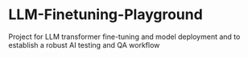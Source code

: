 # LLM-Finetuning-Playground
Project for LLM transformer fine-tuning and model deployment and to establish a robust AI testing and QA workflow
